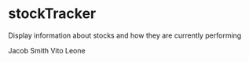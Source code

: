 # stockTracker
Display information about stocks and how they are currently performing 

Jacob Smith
Vito Leone